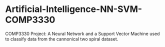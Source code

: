 # Artificial-Intelligence-NN-SVM-COMP3330
COMP3330 Project: A Neural Network and a Support Vector Machine used to classify data from the cannonical two spiral dataset.
